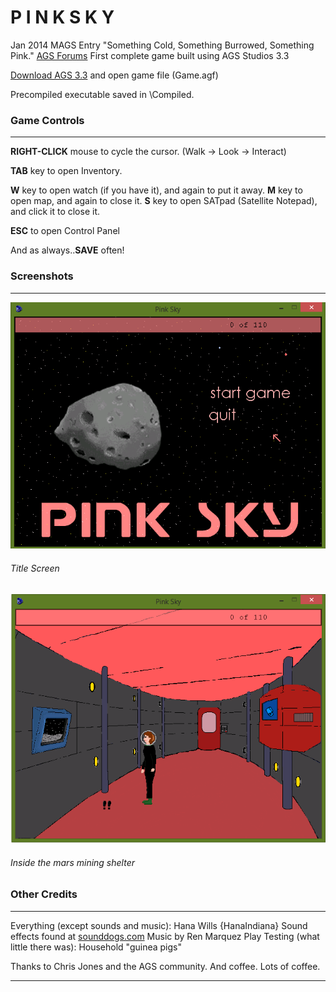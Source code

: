 # P I N K  S K Y

Jan 2014 MAGS Entry
"Something Cold, Something Burrowed, Something Pink."
[AGS Forums](http://www.adventuregamestudio.co.uk)
First complete game built using AGS Studios 3.3

[Download AGS 3.3](https://www.adventuregamestudio.co.uk/forums/)
and open game file (Game.agf)

Precompiled executable saved in \Compiled.

### Game Controls
---
**RIGHT-CLICK** mouse to cycle the cursor.
(Walk ->  Look -> Interact)

**TAB** key to open Inventory.

**W** key to open watch (if you have it), and again to put it away.
**M** key to open map, and again to close it.
**S** key to open SATpad (Satellite Notepad), and click it to close it.

**ESC** to open Control Panel

And as always..**SAVE** often!

### Screenshots
---
![Title Screen](https://github.com/hewills/pinksky/blob/master/Compiled/pinksky1.png "Title Screen")
###### Title Screen

![First game room](https://github.com/hewills/pinksky/blob/master/Compiled/pinksky2.png "First Screen")
###### Inside the mars mining shelter

### Other Credits
---
Everything (except sounds and music): Hana Wills {HanaIndiana}
Sound effects found at [sounddogs.com](http://sounddogs.com)
Music by Ren Marquez
Play Testing (what little there was): Household "guinea pigs"

Thanks to Chris Jones and the AGS community.
And coffee. Lots of coffee.

---
